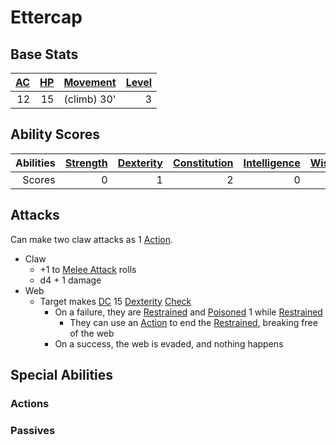 # Ettercap

## Base Stats

| [AC](../../../Player%20Characters/Derived%20Statistics/Armor%20Class.md) | [HP](../../../Player%20Characters/Derived%20Statistics/Health%20Points.md) | [Movement](../../../Game%20Procedures/Movement.md) | [Level](../../../Player%20Characters/Derived%20Statistics/Level.md) |
| -----------------------------------------------------------------------: | -------------------------------------------------------------------------: | -------------------------------------------------: | ------------------------------------------------------------------: |
|                                                                       12 |                                                                         15 |                                        (climb) 30' |                                                                   3 |

## Ability Scores

| Abilities | [Strength](../../../Player%20Characters/Chosen%20Statistics/Strength.md) | [Dexterity](../../../Player%20Characters/Chosen%20Statistics/Dexterity.md) | [Constitution](../../../Player%20Characters/Chosen%20Statistics/Constitution.md) | [Intelligence](../../../Player%20Characters/Chosen%20Statistics/Intelligence.md) | [Wisdom](../../../Player%20Characters/Chosen%20Statistics/Wisdom.md)<br> | [Charisma](../../../Player%20Characters/Chosen%20Statistics/Charisma.md)<br> |
| --------: | -----------------------------------------------------------------------: | -------------------------------------------------------------------------: | -------------------------------------------------------------------------------: | -------------------------------------------------------------------------------: | -----------------------------------------------------------------------: | ---------------------------------------------------------------------------: |
|    Scores |                                                                        0 |                                                                          1 |                                                                                2 |                                                                                0 |                                                                        1 |                                                                           -1 |

## Attacks

Can make two claw attacks as 1 [Action](../../../Game%20Procedures/Action.md).

- Claw
	- +1 to [Melee Attack](../../../Game%20Procedures/Melee%20Attack.md) rolls
	- d4 + 1 damage
- Web
	- Target makes [DC](../../../Game%20Procedures/DC.md) 15 [Dexterity](../../../Player%20Characters/Chosen%20Statistics/Dexterity.md) [Check](../../../Game%20Procedures/Check.md)
		- On a failure, they are [Restrained](../../../Conditions/Restrained.md) and [Poisoned](../../../Conditions/Poisoned.md) 1 while [Restrained](../../../Conditions/Restrained.md)
			- They can use an [Action](../../../Game%20Procedures/Action.md) to end the [Restrained](../../../Conditions/Restrained.md), breaking free of the web
		- On a success, the web is evaded, and nothing happens

## Special Abilities

### Actions

### Passives
